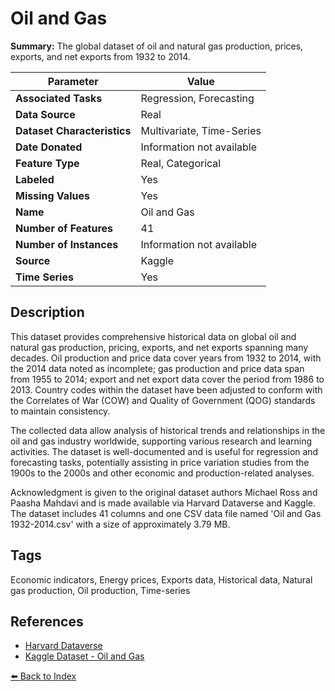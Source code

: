 # Oil and Gas

**Summary:** The global dataset of oil and natural gas production, prices, exports, and net exports from 1932 to 2014.

| Parameter | Value |
| --- | --- |
| **Associated Tasks** | Regression, Forecasting |
| **Data Source** | Real |
| **Dataset Characteristics** | Multivariate, Time-Series |
| **Date Donated** | Information not available |
| **Feature Type** | Real, Categorical |
| **Labeled** | Yes |
| **Missing Values** | Yes |
| **Name** | Oil and Gas |
| **Number of Features** | 41 |
| **Number of Instances** | Information not available |
| **Source** | Kaggle |
| **Time Series** | Yes |

## Description

This dataset provides comprehensive historical data on global oil and natural gas production, pricing, exports, and net exports spanning many decades. Oil production and price data cover years from 1932 to 2014, with the 2014 data noted as incomplete; gas production and price data span from 1955 to 2014; export and net export data cover the period from 1986 to 2013. Country codes within the dataset have been adjusted to conform with the Correlates of War (COW) and Quality of Government (QOG) standards to maintain consistency.

The collected data allow analysis of historical trends and relationships in the oil and gas industry worldwide, supporting various research and learning activities. The dataset is well-documented and is useful for regression and forecasting tasks, potentially assisting in price variation studies from the 1900s to the 2000s and other economic and production-related analyses.

Acknowledgment is given to the original dataset authors Michael Ross and Paasha Mahdavi and is made available via Harvard Dataverse and Kaggle. The dataset includes 41 columns and one CSV data file named 'Oil and Gas 1932-2014.csv' with a size of approximately 3.79 MB.

## Tags

Economic indicators, Energy prices, Exports data, Historical data, Natural gas production, Oil production, Time-series

## References

- [Harvard Dataverse](https://dataverse.harvard.edu/dataset.xhtml?persistentId=doi:10.7910/DVN/ZTPW0Y)
- [Kaggle Dataset - Oil and Gas](https://www.kaggle.com/datasets/raspberrypie/oil-and-gas)

[⬅️ Back to Index](../README.md)
